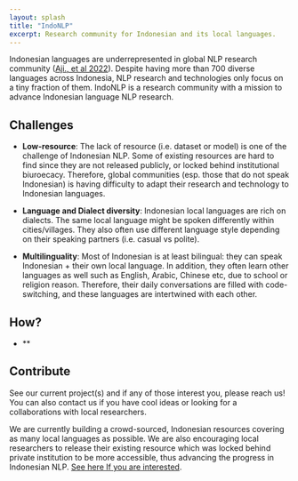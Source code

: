 ```yaml
---
layout: splash
title: "IndoNLP"
excerpt: Research community for Indonesian and its local languages.
---
```


Indonesian languages are underrepresented in global NLP research community ([Aji., et al 2022](https://aclanthology.org/2022.acl-long.500.pdf)).
Despite having more than 700 diverse languages across Indonesia, NLP research and technologies only focus on a tiny fraction of them. IndoNLP is a research community with a mission to advance Indonesian language NLP research.

## Challenges

- **Low-resource**: The lack of resource (i.e. dataset or model) is one of the challenge of Indonesian NLP. Some of existing resources are hard to find since they are not released publicly, or locked behind institutional biuroecacy. Therefore, global communities (esp. those that do not speak Indonesian) is having difficulty to adapt their research and technology to Indonesian languages.

- **Language and Dialect diversity**: Indonesian local languages are rich on dialects. The same local language might be spoken differently within cities/villages. They also often use different language style depending on their speaking partners (i.e. casual vs polite).

- **Multilinguality**: Most of Indonesian is at least bilingual: they can speak Indonesian + their own local language. In addition, they often learn other languages as well such as English, Arabic, Chinese etc, due to school or religion reason. Therefore, their daily conversations are filled with code-switching, and these languages are intertwined with each other.


## How?

- ** 


## Contribute

See our current project(s) and if any of those interest you, please reach us!
You can also contact us if you have cool ideas or looking for a collaborations with local researchers.

We are currently building a crowd-sourced, Indonesian resources covering as many local languages as possible. We are also encouraging local researchers to release their existing resource which was locked behind private institution to be more accessible, thus advancing the progress in Indonesian NLP. [See here If you are interested](https://github.com/IndoNLP/nusa-datasets).

